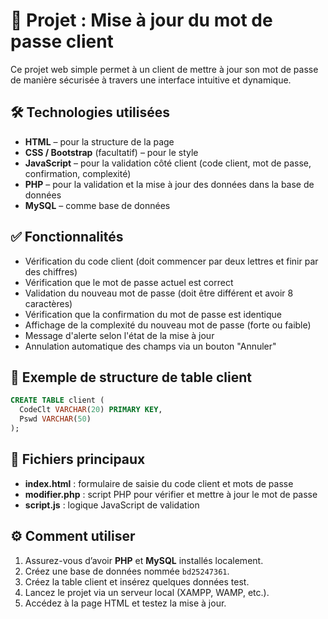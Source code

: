 
# 🔐 Projet : Mise à jour du mot de passe client

Ce projet web simple permet à un client de mettre à jour son mot de passe de manière sécurisée à travers une interface intuitive et dynamique.

## 🛠️ Technologies utilisées
- **HTML** – pour la structure de la page
- **CSS / Bootstrap** (facultatif) – pour le style
- **JavaScript** – pour la validation côté client (code client, mot de passe, confirmation, complexité)
- **PHP** – pour la validation et la mise à jour des données dans la base de données
- **MySQL** – comme base de données

## ✅ Fonctionnalités
- Vérification du code client (doit commencer par deux lettres et finir par des chiffres)
- Vérification que le mot de passe actuel est correct
- Validation du nouveau mot de passe (doit être différent et avoir 8 caractères)
- Vérification que la confirmation du mot de passe est identique
- Affichage de la complexité du nouveau mot de passe (forte ou faible)
- Message d'alerte selon l'état de la mise à jour
- Annulation automatique des champs via un bouton "Annuler"

## 🧪 Exemple de structure de table client

```sql
CREATE TABLE client (
  CodeClt VARCHAR(20) PRIMARY KEY,
  Pswd VARCHAR(50)
);
```

## 📂 Fichiers principaux
- **index.html** : formulaire de saisie du code client et mots de passe
- **modifier.php** : script PHP pour vérifier et mettre à jour le mot de passe
- **script.js** : logique JavaScript de validation

## ⚙️ Comment utiliser
1. Assurez-vous d’avoir **PHP** et **MySQL** installés localement.
2. Créez une base de données nommée `bd25247361`.
3. Créez la table client et insérez quelques données test.
4. Lancez le projet via un serveur local (XAMPP, WAMP, etc.).
5. Accédez à la page HTML et testez la mise à jour.
